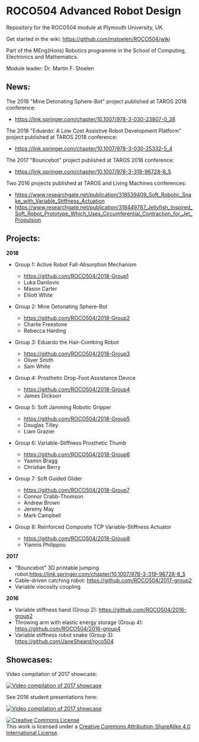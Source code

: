# ROCO504 Advanced Robot Design
Repository for the ROCO504 module at Plymouth University, UK.

Get started in the wiki: https://github.com/mstoelen/ROCO504/wiki

Part of the MEng(Hons) Robotics programme in the School of Computing, Electronics and Mathematics.

Module leader: Dr. Martin F. Stoelen

## News:

The 2018 "Mine Detonating Sphere-Bot" project published at TAROS 2018 conference:
* https://link.springer.com/chapter/10.1007/978-3-030-23807-0_38

The 2018 "Eduardo: A Low Cost Assistive Robot Development Platform" project published at TAROS 2018 conference:
* https://link.springer.com/chapter/10.1007/978-3-030-25332-5_4

The 2017 "Bouncebot" project published at TAROS 2018 conference:
* https://link.springer.com/chapter/10.1007/978-3-319-96728-8_5

Two 2016 projects published at TAROS and Living Machines conferences:
* https://www.researchgate.net/publication/318539409_Soft_Robotic_Snake_with_Variable_Stiffness_Actuation
* https://www.researchgate.net/publication/318449787_Jellyfish_Inspired_Soft_Robot_Prototype_Which_Uses_Circumferential_Contraction_for_Jet_Propulsion


## Projects:

**2018**

* Group 1: Active Robot Fall-Absorption Mechanism
  * https://github.com/ROCO504/2018-Group1
  * Luka Danilovic
  * Mason Carter
  * Elliott White
  
* Group 2: Mine Detonating Sphere-Bot
  * https://github.com/ROCO504/2018-Group2
  * Charlie Freestone
  * Rebecca Harding
  
* Group 3: Eduardo the Hair-Combing Robot
  * https://github.com/ROCO504/2018-Group3
  * Oliver Smith
  * Sam White

* Group 4: Prosthetic Drop-Foot Assistance Device
  * https://github.com/ROCO504/2018-Group4
  * James Dickson 
  
* Group 5: Soft Jamming Robotic Gripper
  * https://github.com/ROCO504/2018-Group5
  * Douglas Tilley
  * Liam Grazier
  
* Group 6: Variable-Stiffness Prosthetic Thumb
  * https://github.com/ROCO504/2018-Group6
  * Yasmin Bragg
  * Christian Berry
  
* Group 7: Soft Guided Glider
  * https://github.com/ROCO504/2018-Group7
  * Connor Crabb-Thomson
  * Andrew Brown
  * Jeremy May
  * Mark Campbell 
  
* Group 8: Reinforced Composite TCP Variable-Stiffness Actuator
  * https://github.com/ROCO504/2018-Group8
  * Yiannis Philippou

**2017**

* "Bouncebot" 3D printable jumping robot:https://link.springer.com/chapter/10.1007/978-3-319-96728-8_5
* Cable-driven catching robot: https://github.com/ROCO504/2017-group2
* Variable viscosity coupling

**2016**

* Variable stiffness hand (Group 2): https://github.com/ROCO504/2016-group2
* Throwing arm with elastic energy storage (Group 4): https://github.com/ROCO504/2016-group4
* Variable stiffness robot snake (Group 3): https://github.com/JaneSheard/roco504


## Showcases:

Video compilation of 2017 showcase: 

[![Video compilation of 2017 showcase](https://img.youtube.com/vi/xqruJ1FyzUE/0.jpg)](https://youtu.be/xqruJ1FyzUE)

See 2016 student presentations here: 

[![Video compilation of 2017 showcase](https://img.youtube.com/vi/dNeIgsX8clE/0.jpg)](https://youtu.be/dNeIgsX8clE?t=22s)


<a rel="license" href="http://creativecommons.org/licenses/by-sa/4.0/"><img alt="Creative Commons License" style="border-width:0" src="https://i.creativecommons.org/l/by-sa/4.0/88x31.png" /></a><br />This work is licensed under a <a rel="license" href="http://creativecommons.org/licenses/by-sa/4.0/">Creative Commons Attribution-ShareAlike 4.0 International License</a>.
